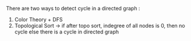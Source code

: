 There are two ways to detect cycle in a directed graph : <br>
1. Color Theory + DFS <br>
2. Topological Sort -> if after topo sort, indegree of all nodes is 0, then no cycle else there is a cycle in directed graph